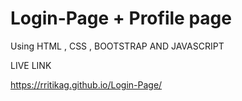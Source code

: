 # Login-Page + Profile page

Using HTML , CSS , BOOTSTRAP AND JAVASCRIPT


LIVE LINK

https://rritikag.github.io/Login-Page/
